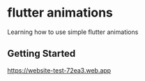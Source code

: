 # flutter animations

Learning how to use simple flutter animations

## Getting Started

https://website-test-72ea3.web.app